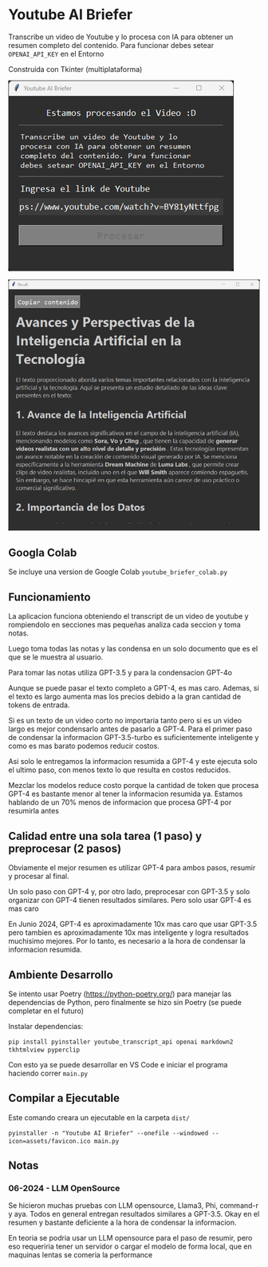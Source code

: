 # Youtube AI Briefer #

Transcribe un video de Youtube y lo procesa con IA para obtener un resumen completo del contenido. Para funcionar debes setear `OPENAI_API_KEY` en el Entorno

Construida con Tkinter (multiplataforma)

![Youtube AI Briefer main Window](assets/main-window-example.jpg "Youtube AI Briefer main Window")

![Youtube AI Briefer Result Window](assets/result-window-example.jpg "Youtube AI Briefer Result Window")

## Googla Colab ##

Se incluye una version de Google Colab `youtube_briefer_colab.py`

## Funcionamiento ##

La aplicacion funciona obteniendo el transcript de un video de youtube y rompiendolo en secciones mas pequeñas analiza cada seccion y toma notas.

Luego toma todas las notas y las condensa en un solo documento que es el que se le muestra al usuario.

Para tomar las notas utiliza GPT-3.5 y para la condensacion GPT-4o

Aunque se puede pasar el texto completo a GPT-4, es mas caro. Ademas, si el texto es largo aumenta mas los precios debido a la gran cantidad de tokens de entrada.

Si es un texto de un video corto no importaria tanto pero si es un video largo es mejor condensarlo antes de pasarlo a GPT-4. Para el primer paso de condensar la informacion GPT-3.5-turbo es suficientemente inteligente y como es mas barato podemos reducir costos.

Asi solo le entregamos la informacion resumida a GPT-4 y este ejecuta solo el ultimo paso, con menos texto lo que resulta en costos reducidos.

Mezclar los modelos reduce costo porque la cantidad de token que procesa GPT-4 es bastante menor al tener la informacion resumida ya. Estamos hablando de un 70% menos de informacion que procesa GPT-4 por resumirla antes

## Calidad entre una sola tarea (1 paso) y preprocesar (2 pasos) ##

Obviamente el mejor resumen es utilizar GPT-4 para ambos pasos, resumir y procesar al final.

Un solo paso con GPT-4 y, por otro lado, preprocesar con GPT-3.5 y solo organizar con GPT-4 tienen resultados similares. Pero solo usar GPT-4 es mas caro

En Junio 2024, GPT-4 es aproximadamente 10x mas caro que usar GPT-3.5 pero tambien es aproximadamente 10x mas inteligente y logra resultados muchisimo mejores. Por lo tanto, es necesario a la hora de condensar la informacion resumida.

## Ambiente Desarrollo  ##

Se intento usar Poetry (https://python-poetry.org/) para manejar las dependencias de Python, pero finalmente se hizo sin Poetry (se puede completar en el futuro)

Instalar dependencias:

``` 
pip install pyinstaller youtube_transcript_api openai markdown2 tkhtmlview pyperclip 
```

Con esto ya se puede desarrollar en VS Code e iniciar el programa haciendo correr `main.py`

## Compilar a Ejecutable ##

Este comando creara un ejecutable en la carpeta `dist/`

```
pyinstaller -n "Youtube AI Briefer" --onefile --windowed --icon=assets/favicon.ico main.py
```

## Notas ##

### 06-2024 - LLM OpenSource ###
Se hicieron muchas pruebas con LLM opensource, Llama3, Phi, command-r y aya. Todos en general entregan resultados similares a GPT-3.5. Okay en el resumen y bastante deficiente a la hora de condensar la informacion.

En teoria se podria usar un LLM opensource para el paso de resumir, pero eso requeriria tener un servidor o cargar el modelo de forma local, que en maquinas lentas se comeria la performance